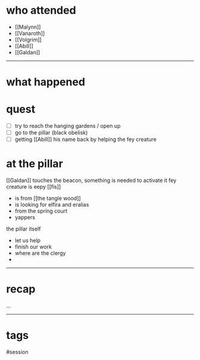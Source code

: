 # who attended

- [[Malynn]]
- [[Vanaroth]]
- [[Volgrim]]
- [[Abill]]
- [[Galdan]]

---
# what happened

# quest
- [ ] try to reach the hanging gardens / open up 
- [ ] go to the pillar (black obelisk)
- [ ] getting [[Abill]] his name back by helping the fey creature

# at the pillar
[[Galdan]] touches the beacon, something is needed to activate it
fey creature is eepy [[fis]]
- is from [[the tangle wood]]
- is looking for elfira and eralias
- from the spring court
- yappers

the pillar itself
- let us help
- finish our work
- where are the clergy
- 


---
# recap

...

---
# tags

#session